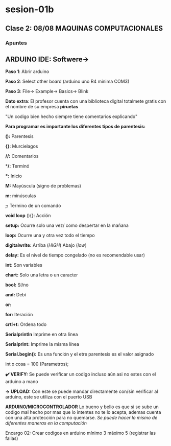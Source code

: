 # sesion-01b

## Clase 2: 08/08 MAQUINAS COMPUTACIONALES

### Apuntes

## ARDUINO IDE: Softwere->

**Paso 1**: Abrir arduino

**Paso 2**: Select other board (arduino uno R4 minima COM3)

**Paso 3**: File-> Example-> Basics-> Blink

**Dato extra**: El profesor cuenta con una biblioteca digital totalmete gratis con el nombre de su empresa **piruetas**

"Un codigo bien hecho siempre tiene comentarios explicando"

**Para programar es importante los diferentes tipos de parentesis:**

**():** Parentesis

**{}**: Murcielagos

**//:** Comentarios

***/:** Terminó

**\*:** Inicio

**M:** Mayúscula (signo de problemas)

**m:** minúsculas

**;:** Termino de un comando

**void loop** (){}: Acción

**setup:** Ocurre solo una vez/ como despertar en la mañana

**loop:** Ocurre una y otra vez todo el tiempo

**digitalwrite:** Arriba (*HIGH*) Abajo (*low*)

**delay:** Es el nivel de tiempo congelado (no es recomendable usar)

**int:** Son variables

**chart:** Solo una letra o un caracter

**bool:** Sí/no

**and:** Debí

**or:**

**for:** Iteración

**crtl+t:** Ordena todo

**Serialprintln** Imprime en otra línea

**Serialprint:** Imprime la misma línea

**Serial.begin():** Es una función y el etre parentesis es el valor asignado

int x cosa = 100 (Parametros);

**✔️ VERIFY:** Se puede verificar un codigo incluso aún asi no estes con el arduino a mano

**-> UPLOAD:** Con este se puede mandar directamente con/sin verificar al arduino, este se utiliza con el puerto USB

**ARDUINO/MICROCONTROLADOR**
Lo bueno y bello es que si se sube un codigo mal hecho por mas que lo intentes no te lo acepta, ademas cuenta con una alta protección para no quemarse.
*Se puede hacer lo mismo de diferentes maneras en la computación*

Encargo 02: Crear codigos en arduino mínimo 3 máximo 5 (registrar las fallas)
